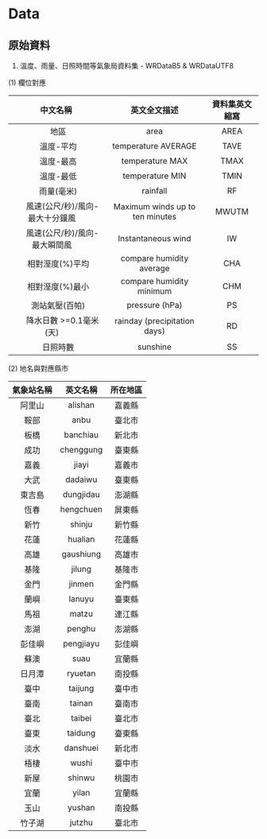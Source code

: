# Data

## 原始資料

1. 溫度、雨量、日照時間等氣象局資料集 - WRDataB5 & WRDataUTF8

(1) 欄位對應


|     中文名稱     |  英文全文描述  | 資料集英文縮寫 |
| :---------------: | :-----------: | :-----------: |
|               地區             |      area      |      AREA     |
|             溫度-平均            |      temperature AVERAGE      |      TAVE     |
|             溫度-最高            |      temperature MAX      |      TMAX     |
|             溫度-最低            |      temperature MIN      |      TMIN     |
|             雨量(毫米)           |      rainfall     |      RF     |
|        風速(公尺/秒)/風向-最大十分鐘風      |      Maximum winds up to ten minutes     |      MWUTM     |
|         風速(公尺/秒)/風向-最大瞬間風       |      Instantaneous wind     |  IW  |
|        相對溼度(%)平均      |      compare humidity average     |      CHA     |
|        相對溼度(%)最小      |      compare humidity minimum     |      CHM     |
|        測站氣壓(百帕)      |      pressure (hPa)     |      PS     |
|        降水日數 >=0.1毫米(天)      |      rainday (precipitation days)     |      RD     |
|        日照時數      |      sunshine     |      SS     |


(2) 地名與對應縣市


| 氣象站名稱 | 英文名稱 | 所在地區 |
| :----: | :----: | :----: |
| 阿里山 | alishan | 嘉義縣 |
| 鞍部 | anbu | 臺北市 |
| 板橋 | banchiau | 新北市 |
| 成功 | chenggung | 臺東縣 |
| 嘉義 | jiayi | 嘉義市 |
| 大武 | dadaiwu | 臺東縣 |
| 東吉島 | dungjidau | 澎湖縣 |
| 恆春 | hengchuen | 屏東縣 |
| 新竹 | shinju | 新竹縣 |
| 花蓮 | hualian | 花蓮縣 |
| 高雄 | gaushiung | 高雄市 |
| 基隆 | jilung | 基隆市 |
| 金門 | jinmen | 金門縣 |
| 蘭嶼 | lanuyu | 臺東縣 |
| 馬祖 | matzu | 連江縣 |
| 澎湖 | penghu | 澎湖縣 |
| 彭佳嶼 | pengjiayu | 彭佳嶼 |
| 蘇澳 | suau | 宜蘭縣 |
| 日月潭 | ryuetan | 南投縣 |
| 臺中 | taijung | 臺中市 |
| 臺南 | tainan | 臺南市 |
| 臺北 | taibei | 臺北市 |
| 臺東 | taidung | 臺東縣 |
| 淡水 | danshuei | 新北市 |
| 梧棲 | wushi | 臺中市 |
| 新屋 | shinwu | 桃園市 |
| 宜蘭 | yilan | 宜蘭縣 |
| 玉山 | yushan | 南投縣 |
| 竹子湖 | jutzhu | 臺北市 |


